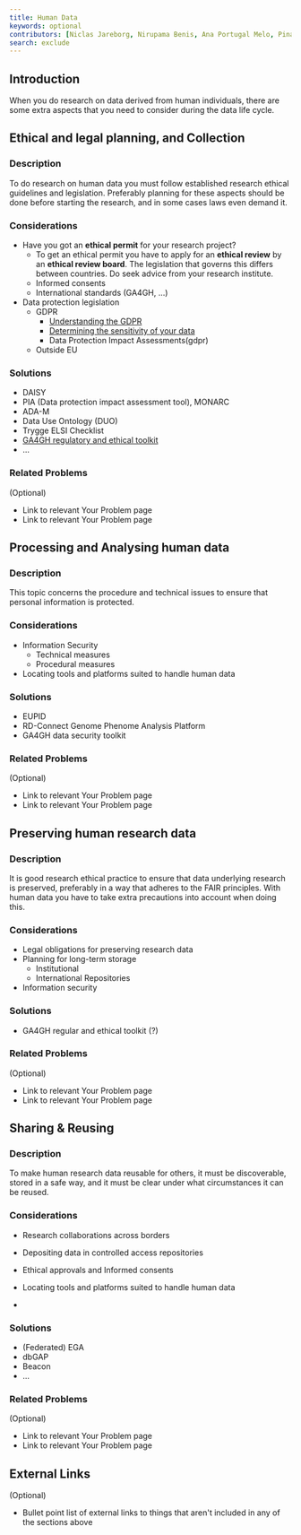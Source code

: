```yaml
---
title: Human Data
keywords: optional
contributors: [Niclas Jareborg, Nirupama Benis, Ana Portugal Melo, Pinar Alper]
search: exclude
---
```


## Introduction

When you do research on data derived from human individuals, there are some extra aspects that you need to consider during the data life cycle.  

## Ethical and legal planning, and Collection 

### Description

To do research on human data you must follow established research ethical guidelines and legislation. Preferably planning for these aspects should be done before starting the research, and in some cases laws even demand it.

### Considerations

* Have you got an **ethical permit** for your research project?
  * To get an ethical permit you have to apply for an **ethical review** by an **ethical review board**. The legislation that governs this differs between countries. Do seek advice from your research institute.
  * Informed consents
  * International standards (GA4GH, ...)
* Data protection legislation
  * GDPR
    * [Understanding the GDPR](gdpr)
    * [Determining the sensitivity of your data](security_and_privacy)
    * Data Protection Impact Assessments(gdpr)
  * Outside EU


### Solutions
* DAISY
* PIA (Data protection impact assessment tool), MONARC
* ADA-M
* Data Use Ontology (DUO)
* Trygge ELSI Checklist
* [GA4GH regulatory and ethical toolkit](https://www.ga4gh.org/genomic-data-toolkit/regulatory-ethics-toolkit/)
* ...


### Related Problems
(Optional)
* Link to relevant Your Problem page
* Link to relevant Your Problem page


## Processing and Analysing human data

### Description
This topic concerns the procedure and technical issues to ensure that personal information is protected.

### Considerations

* Information Security
  * Technical measures
  * Procedural measures
* Locating tools and platforms suited to handle human data


### Solutions
* EUPID
* RD-Connect Genome Phenome Analysis Platform
* GA4GH data security toolkit


### Related Problems
(Optional)
* Link to relevant Your Problem page
* Link to relevant Your Problem page


## Preserving human research data

### Description

It is good research ethical practice to ensure that data underlying research is preserved, preferably in a way that adheres to the FAIR principles. With human data you have to take extra precautions into account when doing this.

### Considerations

* Legal obligations for preserving research data
* Planning for long-term storage 
  * Institutional
  * International Repositories
* Information security

### Solutions
* GA4GH regular and ethical toolkit (?)



### Related Problems
(Optional)
* Link to relevant Your Problem page
* Link to relevant Your Problem page


## Sharing & Reusing

### Description
To make human research data reusable for others, it must be discoverable, stored in a safe way, and it must be clear under what circumstances it can be reused.
  
### Considerations

* Research collaborations across borders
* Depositing data in controlled access repositories
* Ethical approvals and Informed consents
* Locating tools and platforms suited to handle human data

* 

### Solutions
* (Federated) EGA
* dbGAP
* Beacon
* ...

### Related Problems
(Optional)
* Link to relevant Your Problem page
* Link to relevant Your Problem page

  

## External Links
(Optional)
* Bullet point list of external links to things that aren't included in any of the sections above


